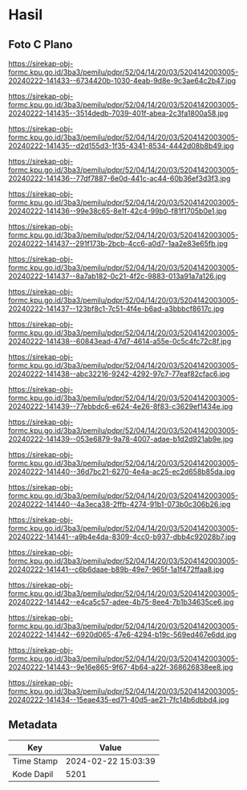 # Hasil

## Foto C Plano

https://sirekap-obj-formc.kpu.go.id/3ba3/pemilu/pdpr/52/04/14/20/03/5204142003005-20240222-141433--6734420b-1030-4eab-9d8e-9c3ae64c2b47.jpg

https://sirekap-obj-formc.kpu.go.id/3ba3/pemilu/pdpr/52/04/14/20/03/5204142003005-20240222-141435--3514dedb-7039-401f-abea-2c3fa1800a58.jpg

https://sirekap-obj-formc.kpu.go.id/3ba3/pemilu/pdpr/52/04/14/20/03/5204142003005-20240222-141435--d2d155d3-1f35-4341-8534-4442d08b8b49.jpg

https://sirekap-obj-formc.kpu.go.id/3ba3/pemilu/pdpr/52/04/14/20/03/5204142003005-20240222-141436--77df7887-6e0d-441c-ac44-60b36ef3d3f3.jpg

https://sirekap-obj-formc.kpu.go.id/3ba3/pemilu/pdpr/52/04/14/20/03/5204142003005-20240222-141436--99e38c65-8e1f-42c4-99b0-f81f1705b0e1.jpg

https://sirekap-obj-formc.kpu.go.id/3ba3/pemilu/pdpr/52/04/14/20/03/5204142003005-20240222-141437--291f173b-2bcb-4cc6-a0d7-1aa2e83e65fb.jpg

https://sirekap-obj-formc.kpu.go.id/3ba3/pemilu/pdpr/52/04/14/20/03/5204142003005-20240222-141437--8a7ab182-0c21-4f2c-9883-013a91a7a126.jpg

https://sirekap-obj-formc.kpu.go.id/3ba3/pemilu/pdpr/52/04/14/20/03/5204142003005-20240222-141437--123bf8c1-7c51-4f4e-b6ad-a3bbbcf8617c.jpg

https://sirekap-obj-formc.kpu.go.id/3ba3/pemilu/pdpr/52/04/14/20/03/5204142003005-20240222-141438--60843ead-47d7-4614-a55e-0c5c4fc72c8f.jpg

https://sirekap-obj-formc.kpu.go.id/3ba3/pemilu/pdpr/52/04/14/20/03/5204142003005-20240222-141438--abc32216-9242-4292-97c7-77eaf82cfac6.jpg

https://sirekap-obj-formc.kpu.go.id/3ba3/pemilu/pdpr/52/04/14/20/03/5204142003005-20240222-141439--77ebbdc6-e624-4e26-8f83-c3629ef1434e.jpg

https://sirekap-obj-formc.kpu.go.id/3ba3/pemilu/pdpr/52/04/14/20/03/5204142003005-20240222-141439--053e6879-9a78-4007-adae-b1d2d921ab9e.jpg

https://sirekap-obj-formc.kpu.go.id/3ba3/pemilu/pdpr/52/04/14/20/03/5204142003005-20240222-141440--36d7bc21-6270-4e4a-ac25-ec2d658b85da.jpg

https://sirekap-obj-formc.kpu.go.id/3ba3/pemilu/pdpr/52/04/14/20/03/5204142003005-20240222-141440--4a3eca38-2ffb-4274-91b1-073b0c306b26.jpg

https://sirekap-obj-formc.kpu.go.id/3ba3/pemilu/pdpr/52/04/14/20/03/5204142003005-20240222-141441--a9b4e4da-8309-4cc0-b937-dbb4c92028b7.jpg

https://sirekap-obj-formc.kpu.go.id/3ba3/pemilu/pdpr/52/04/14/20/03/5204142003005-20240222-141441--c6b6daae-b89b-49e7-965f-1a1f472ffaa8.jpg

https://sirekap-obj-formc.kpu.go.id/3ba3/pemilu/pdpr/52/04/14/20/03/5204142003005-20240222-141442--e4ca5c57-adee-4b75-8ee4-7b1b34635ce6.jpg

https://sirekap-obj-formc.kpu.go.id/3ba3/pemilu/pdpr/52/04/14/20/03/5204142003005-20240222-141442--6920d065-47e6-4294-b19c-569ed467e6dd.jpg

https://sirekap-obj-formc.kpu.go.id/3ba3/pemilu/pdpr/52/04/14/20/03/5204142003005-20240222-141443--9e16e865-9f67-4b64-a22f-368626838ee8.jpg

https://sirekap-obj-formc.kpu.go.id/3ba3/pemilu/pdpr/52/04/14/20/03/5204142003005-20240222-141434--15eae435-ed71-40d5-ae21-7fc14b6dbbd4.jpg


## Metadata

| Key        | Value               |
| ---------- | ------------------- |
| Time Stamp | 2024-02-22 15:03:39 |
| Kode Dapil | 5201                |



